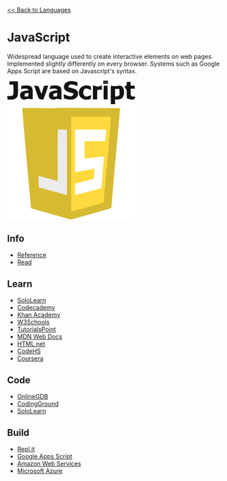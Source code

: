 <a href=".">&lt;&lt; Back to Languages</a>

# JavaScript
Widespread language used to create interactive elements on web pages.  Implemented slightly differently on every browser.  Systems such as Google Apps Script are based on Javascript's syntax.

<img src="logos/JavaScript.png" width="300"/>

## Info
- [Reference](https://developer.mozilla.org/en-US/docs/Web/JavaScript/Reference)
- [Read](https://en.wikipedia.org/wiki/JavaScript)

## Learn
- [SoloLearn](https://www.sololearn.com/Course/JavaScript/)
- [Codecademy](https://www.codecademy.com/learn/introduction-to-javascript)
- [Khan Academy](https://www.khanacademy.org/computing/computer-programming/programming)
- [W3Schools](https://www.w3schools.com/js/default.asp)
- [TutorialsPoint](https://www.tutorialspoint.com/javascript/index.htm)
- [MDN Web Docs](https://developer.mozilla.org/en-US/docs/Web/JavaScript)
- [HTML.net](http://html.net/tutorials/javascript/)
- [CodeHS](https://codehs.com/info/curriculum/introjs)
- [Coursera](https://www.coursera.org/specializations/web-design)

## Code
- [OnlineGDB](https://www.onlinegdb.com/online_html_compiler)
- [CodingGround](https://www.tutorialspoint.com/online_javascript_editor.php)
- [SoloLearn](https://code.sololearn.com/#html)

## Build
- [Repl.it](https://repl.it/languages/html)
- [Google Apps Script](https://script.google.com)
- [Amazon Web Services](https://aws.amazon.com/developer/language/javascript/)
- [Microsoft Azure](https://docs.microsoft.com/azure/javascript/)